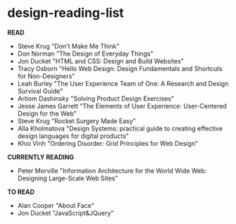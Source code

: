 # design-reading-list
**READ**

* Steve Krug "Don't Make Me Think" 
* Don Norman "The Design of Everyday Things" 
* Jon Ducket "HTML and CSS: Design and Build Websites" 
* Tracy Osborn "Hello Web Design: Design Fundamentals and Shortcuts for Non-Designers"
* Leah Burley "The User Experience Team of One: A Research and Design Survival Guide"
* Artiom Dashinsky "Solving Product Design Exercises"
* Jesse James Garrett "The Elements of User Experience: User-Centered Design for the Web"
* Steve Krug "Rocket Surgery Made Easy"
* Alla Kholmatova "Design Systems: practical guide to creating effective design languages for digital products"
* Khoi Vinh "Ordering Disorder: Grid Principles for Web Design"


**CURRENTLY READING**
* Peter Morville "Information Architecture for the World Wide Web: Designing Large-Scale Web Sites"

**TO READ**
* Alan Cooper "About Face"
* Jon Ducket "JavaScript&JQuery"
